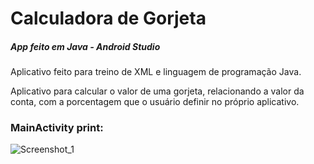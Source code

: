 # Calculadora de Gorjeta
##### App feito em Java - Android Studio  

Aplicativo feito para treino de XML e linguagem de programação Java.

Aplicativo para calcular o valor de uma gorjeta, relacionando a valor da conta, com a porcentagem que o usuário definir no próprio aplicativo.


### **MainActivity print:**


![Screenshot_1](https://user-images.githubusercontent.com/86536889/145905211-9fca37c1-95c6-4fed-9654-0fa76a27f283.png)
